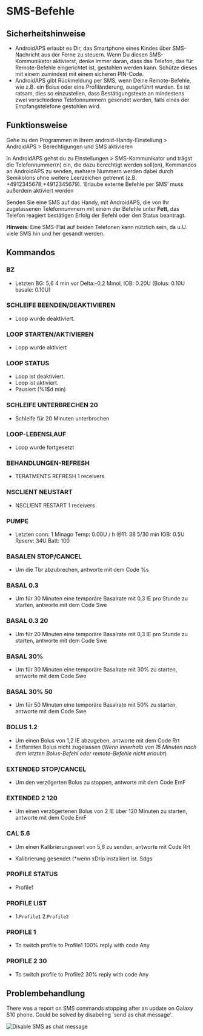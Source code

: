 # SMS-Befehle

## Sicherheitshinweise

- AndroidAPS erlaubt es Dir, das Smartphone eines Kindes über SMS-Nachricht aus der Ferne zu steuern. Wenn Du diesen SMS-Kommunikator aktivierst, denke immer daran, dass das Telefon, das für Remote-Befehle eingerichtet ist, gestohlen werden kann. Schütze dieses mit einem zumindest mit einem sicheren PIN-Code.
- AndroidAPS gibt Rückmeldung per SMS, wenn Deine Remote-Befehle, wie z.B. ein Bolus oder eine Profiländerung, ausgeführt wurden. Es ist ratsam, dies so einzustellen, dass Bestätigungstexte an mindestens zwei verschiedene Telefonnummern gesendet werden, falls eines der Empfangstelefone gestohlen wird.

## Funktionsweise

Gehe zu den Programmen in Ihrem android-Handy-Einstellung > AndroidAPS > Berechtigungen und SMS aktivieren

In AndroidAPS gehst du zu Einstellungen > SMS-Kommunikator und trägst die Telefonnummer(n) ein, die dazu berechtigt werden soll(en), Kommandos an AndroidAPS zu senden, mehrere Nummern werden dabei durch Semikolons ohne weitere Leerzeichen getrennt (z.B. +4912345678;+4912345679). ‘Erlaube externe Befehle per SMS’ muss außerdem aktiviert werden

Senden Sie eine SMS auf das Handy, mit AndroidAPS, die von Ihr zugelassenen Telefonnummern mit einem der Befehle unter **Fett**, das Telefon reagiert bestätigen Erfolg der Befehl oder den Status beantragt.

**Hinweis**: Eine SMS-Flat auf beiden Telefonen kann nützlich sein, da u.U. viele SMS hin und her gesandt werden.

## Kommandos

### BZ

- Letzten BG: 5,6 4 min vor Delta:-0,2 Mmol, IOB: 0.20U (Bolus: 0.10U basale: 0.10U)

### SCHLEIFE BEENDEN/DEAKTIVIEREN

- Loop wurde deaktiviert.

### LOOP STARTEN/AKTIVIEREN

- Lopp wurde aktiviert

### LOOP STATUS

- Loop ist deaktiviert.
- Loop ist aktiviert.
- Pausiert (%1$d min)

### SCHLEIFE UNTERBRECHEN 20

- Schleife für 20 Minuten unterbrochen

### LOOP-LEBENSLAUF

- Loop wurde fortgesetzt

### BEHANDLUNGEN-REFRESH

- TERATMENTS REFRESH 1 receivers

### NSCLIENT NEUSTART

- NSCLIENT RESTART 1 receivers

### PUMPE

- Letzten conn: 1 Minago Temp: 0.00U / h @11: 38 5/30 min IOB: 0.5U Reserv: 34U Batt: 100

### BASALEN STOP/CANCEL

- Um die Tbr abzubrechen, antworte mit dem Code %s

### BASAL 0.3

- Um für 30 Minuten eine temporäre Basalrate mit 0,3 IE pro Stunde zu starten, antworte mit dem Code Swe

### BASAL 0.3 20

- Um für 20 Minuten eine temporäre Basalrate mit 0,3 IE pro Stunde zu starten, antworte mit dem Code Swe

### BASAL 30%

- Um für 30 Minuten eine temporäre Basalrate mit 30% zu starten, antworte mit dem Code Swe

### BASAL 30% 50

- Um für 50 Minuten eine temporäre Basalrate mit 50% zu starten, antworte mit dem Code Swe

### BOLUS 1.2

- Um einen Bolus von 1,2 IE abzugeben, antworte mit dem Code Rrt
- Entfernten Bolus nicht zugelassen (*Wenn innerhalb von 15 Minuten nach dem letzten Bolus-Befehl oder remote-Befehle nicht erlaubt*)

### EXTENDED STOP/CANCEL

- Um den verzögerten Bolus zu stoppen, antworte mit dem Code EmF

### EXTENDED 2 120

- Um einen verzögertenen Bolus von 2 IE über 120 Minuten zu starten, antworte mit dem Code EmF

### CAL 5.6

- Um einen Kalibrierungswert von 5,6 zu senden, antworte mit Code Rrt
- Kalibrierung gesendet (*wenn xDrip installiert ist. Sdgs</li> </ul> 
    
    ### PROFILE STATUS
    
    - Profile1
    
    ### PROFILE LIST
    
    - 1.`Profile1` 2.`Profile2`
    
    ### PROFILE 1
    
    - To switch profile to Profile1 100% reply with code Any
    
    ### PROFILE 2 30
    
    - To switch profile to Profile2 30% reply with code Any
    
    ## Problembehandlung
    
    There was a report on SMS commands stopping after an update on Galaxy S10 phone. Could be solved by disabeling 'send as chat message'.
    
    ![Disable SMS as chat message](../images/SMSdisableChat.png)